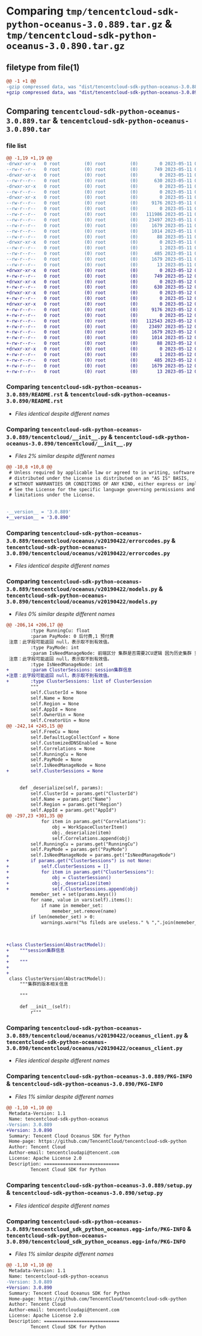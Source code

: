 # Comparing `tmp/tencentcloud-sdk-python-oceanus-3.0.889.tar.gz` & `tmp/tencentcloud-sdk-python-oceanus-3.0.890.tar.gz`

## filetype from file(1)

```diff
@@ -1 +1 @@
-gzip compressed data, was "dist/tencentcloud-sdk-python-oceanus-3.0.889.tar", last modified: Thu May 11 03:07:25 2023, max compression
+gzip compressed data, was "dist/tencentcloud-sdk-python-oceanus-3.0.890.tar", last modified: Fri May 12 03:11:20 2023, max compression
```

## Comparing `tencentcloud-sdk-python-oceanus-3.0.889.tar` & `tencentcloud-sdk-python-oceanus-3.0.890.tar`

### file list

```diff
@@ -1,19 +1,19 @@
-drwxr-xr-x   0 root         (0) root         (0)        0 2023-05-11 03:07:25.000000 tencentcloud-sdk-python-oceanus-3.0.889/
--rw-r--r--   0 root         (0) root         (0)      749 2023-05-11 03:07:25.000000 tencentcloud-sdk-python-oceanus-3.0.889/README.rst
-drwxr-xr-x   0 root         (0) root         (0)        0 2023-05-11 03:07:25.000000 tencentcloud-sdk-python-oceanus-3.0.889/tencentcloud/
--rw-r--r--   0 root         (0) root         (0)      630 2023-05-11 03:07:25.000000 tencentcloud-sdk-python-oceanus-3.0.889/tencentcloud/__init__.py
-drwxr-xr-x   0 root         (0) root         (0)        0 2023-05-11 03:07:25.000000 tencentcloud-sdk-python-oceanus-3.0.889/tencentcloud/oceanus/
--rw-r--r--   0 root         (0) root         (0)        0 2023-05-11 03:07:25.000000 tencentcloud-sdk-python-oceanus-3.0.889/tencentcloud/oceanus/__init__.py
-drwxr-xr-x   0 root         (0) root         (0)        0 2023-05-11 03:07:25.000000 tencentcloud-sdk-python-oceanus-3.0.889/tencentcloud/oceanus/v20190422/
--rw-r--r--   0 root         (0) root         (0)     9176 2023-05-11 03:07:25.000000 tencentcloud-sdk-python-oceanus-3.0.889/tencentcloud/oceanus/v20190422/errorcodes.py
--rw-r--r--   0 root         (0) root         (0)        0 2023-05-11 03:07:25.000000 tencentcloud-sdk-python-oceanus-3.0.889/tencentcloud/oceanus/v20190422/__init__.py
--rw-r--r--   0 root         (0) root         (0)   111986 2023-05-11 03:07:25.000000 tencentcloud-sdk-python-oceanus-3.0.889/tencentcloud/oceanus/v20190422/models.py
--rw-r--r--   0 root         (0) root         (0)    23497 2023-05-11 03:07:25.000000 tencentcloud-sdk-python-oceanus-3.0.889/tencentcloud/oceanus/v20190422/oceanus_client.py
--rw-r--r--   0 root         (0) root         (0)     1679 2023-05-11 03:07:25.000000 tencentcloud-sdk-python-oceanus-3.0.889/PKG-INFO
--rw-r--r--   0 root         (0) root         (0)     1014 2023-05-11 03:07:25.000000 tencentcloud-sdk-python-oceanus-3.0.889/setup.py
--rw-r--r--   0 root         (0) root         (0)       88 2023-05-11 03:07:25.000000 tencentcloud-sdk-python-oceanus-3.0.889/setup.cfg
-drwxr-xr-x   0 root         (0) root         (0)        0 2023-05-11 03:07:25.000000 tencentcloud-sdk-python-oceanus-3.0.889/tencentcloud_sdk_python_oceanus.egg-info/
--rw-r--r--   0 root         (0) root         (0)        1 2023-05-11 03:07:25.000000 tencentcloud-sdk-python-oceanus-3.0.889/tencentcloud_sdk_python_oceanus.egg-info/dependency_links.txt
--rw-r--r--   0 root         (0) root         (0)      485 2023-05-11 03:07:25.000000 tencentcloud-sdk-python-oceanus-3.0.889/tencentcloud_sdk_python_oceanus.egg-info/SOURCES.txt
--rw-r--r--   0 root         (0) root         (0)     1679 2023-05-11 03:07:25.000000 tencentcloud-sdk-python-oceanus-3.0.889/tencentcloud_sdk_python_oceanus.egg-info/PKG-INFO
--rw-r--r--   0 root         (0) root         (0)       13 2023-05-11 03:07:25.000000 tencentcloud-sdk-python-oceanus-3.0.889/tencentcloud_sdk_python_oceanus.egg-info/top_level.txt
+drwxr-xr-x   0 root         (0) root         (0)        0 2023-05-12 03:11:20.000000 tencentcloud-sdk-python-oceanus-3.0.890/
+-rw-r--r--   0 root         (0) root         (0)      749 2023-05-12 03:11:20.000000 tencentcloud-sdk-python-oceanus-3.0.890/README.rst
+drwxr-xr-x   0 root         (0) root         (0)        0 2023-05-12 03:11:20.000000 tencentcloud-sdk-python-oceanus-3.0.890/tencentcloud/
+-rw-r--r--   0 root         (0) root         (0)      630 2023-05-12 03:11:20.000000 tencentcloud-sdk-python-oceanus-3.0.890/tencentcloud/__init__.py
+drwxr-xr-x   0 root         (0) root         (0)        0 2023-05-12 03:11:20.000000 tencentcloud-sdk-python-oceanus-3.0.890/tencentcloud/oceanus/
+-rw-r--r--   0 root         (0) root         (0)        0 2023-05-12 03:11:20.000000 tencentcloud-sdk-python-oceanus-3.0.890/tencentcloud/oceanus/__init__.py
+drwxr-xr-x   0 root         (0) root         (0)        0 2023-05-12 03:11:20.000000 tencentcloud-sdk-python-oceanus-3.0.890/tencentcloud/oceanus/v20190422/
+-rw-r--r--   0 root         (0) root         (0)     9176 2023-05-12 03:11:20.000000 tencentcloud-sdk-python-oceanus-3.0.890/tencentcloud/oceanus/v20190422/errorcodes.py
+-rw-r--r--   0 root         (0) root         (0)        0 2023-05-12 03:11:20.000000 tencentcloud-sdk-python-oceanus-3.0.890/tencentcloud/oceanus/v20190422/__init__.py
+-rw-r--r--   0 root         (0) root         (0)   112543 2023-05-12 03:11:20.000000 tencentcloud-sdk-python-oceanus-3.0.890/tencentcloud/oceanus/v20190422/models.py
+-rw-r--r--   0 root         (0) root         (0)    23497 2023-05-12 03:11:20.000000 tencentcloud-sdk-python-oceanus-3.0.890/tencentcloud/oceanus/v20190422/oceanus_client.py
+-rw-r--r--   0 root         (0) root         (0)     1679 2023-05-12 03:11:20.000000 tencentcloud-sdk-python-oceanus-3.0.890/PKG-INFO
+-rw-r--r--   0 root         (0) root         (0)     1014 2023-05-12 03:11:20.000000 tencentcloud-sdk-python-oceanus-3.0.890/setup.py
+-rw-r--r--   0 root         (0) root         (0)       88 2023-05-12 03:11:20.000000 tencentcloud-sdk-python-oceanus-3.0.890/setup.cfg
+drwxr-xr-x   0 root         (0) root         (0)        0 2023-05-12 03:11:20.000000 tencentcloud-sdk-python-oceanus-3.0.890/tencentcloud_sdk_python_oceanus.egg-info/
+-rw-r--r--   0 root         (0) root         (0)        1 2023-05-12 03:11:20.000000 tencentcloud-sdk-python-oceanus-3.0.890/tencentcloud_sdk_python_oceanus.egg-info/dependency_links.txt
+-rw-r--r--   0 root         (0) root         (0)      485 2023-05-12 03:11:20.000000 tencentcloud-sdk-python-oceanus-3.0.890/tencentcloud_sdk_python_oceanus.egg-info/SOURCES.txt
+-rw-r--r--   0 root         (0) root         (0)     1679 2023-05-12 03:11:20.000000 tencentcloud-sdk-python-oceanus-3.0.890/tencentcloud_sdk_python_oceanus.egg-info/PKG-INFO
+-rw-r--r--   0 root         (0) root         (0)       13 2023-05-12 03:11:20.000000 tencentcloud-sdk-python-oceanus-3.0.890/tencentcloud_sdk_python_oceanus.egg-info/top_level.txt
```

### Comparing `tencentcloud-sdk-python-oceanus-3.0.889/README.rst` & `tencentcloud-sdk-python-oceanus-3.0.890/README.rst`

 * *Files identical despite different names*

### Comparing `tencentcloud-sdk-python-oceanus-3.0.889/tencentcloud/__init__.py` & `tencentcloud-sdk-python-oceanus-3.0.890/tencentcloud/__init__.py`

 * *Files 2% similar despite different names*

```diff
@@ -10,8 +10,8 @@
 # Unless required by applicable law or agreed to in writing, software
 # distributed under the License is distributed on an "AS IS" BASIS,
 # WITHOUT WARRANTIES OR CONDITIONS OF ANY KIND, either express or implied.
 # See the License for the specific language governing permissions and
 # limitations under the License.
 
 
-__version__ = '3.0.889'
+__version__ = '3.0.890'
```

### Comparing `tencentcloud-sdk-python-oceanus-3.0.889/tencentcloud/oceanus/v20190422/errorcodes.py` & `tencentcloud-sdk-python-oceanus-3.0.890/tencentcloud/oceanus/v20190422/errorcodes.py`

 * *Files identical despite different names*

### Comparing `tencentcloud-sdk-python-oceanus-3.0.889/tencentcloud/oceanus/v20190422/models.py` & `tencentcloud-sdk-python-oceanus-3.0.890/tencentcloud/oceanus/v20190422/models.py`

 * *Files 0% similar despite different names*

```diff
@@ -206,14 +206,17 @@
         :type RunningCu: float
         :param PayMode: 0 后付费,1 预付费
 注意：此字段可能返回 null，表示取不到有效值。
         :type PayMode: int
         :param IsNeedManageNode: 前端区分 集群是否需要2CU逻辑 因为历史集群 变配不需要, default 1  新集群都需要
 注意：此字段可能返回 null，表示取不到有效值。
         :type IsNeedManageNode: int
+        :param ClusterSessions: session集群信息
+注意：此字段可能返回 null，表示取不到有效值。
+        :type ClusterSessions: list of ClusterSession
         """
         self.ClusterId = None
         self.Name = None
         self.Region = None
         self.AppId = None
         self.OwnerUin = None
         self.CreatorUin = None
@@ -242,14 +245,15 @@
         self.FreeCu = None
         self.DefaultLogCollectConf = None
         self.CustomizedDNSEnabled = None
         self.Correlations = None
         self.RunningCu = None
         self.PayMode = None
         self.IsNeedManageNode = None
+        self.ClusterSessions = None
 
 
     def _deserialize(self, params):
         self.ClusterId = params.get("ClusterId")
         self.Name = params.get("Name")
         self.Region = params.get("Region")
         self.AppId = params.get("AppId")
@@ -297,23 +301,35 @@
             for item in params.get("Correlations"):
                 obj = WorkSpaceClusterItem()
                 obj._deserialize(item)
                 self.Correlations.append(obj)
         self.RunningCu = params.get("RunningCu")
         self.PayMode = params.get("PayMode")
         self.IsNeedManageNode = params.get("IsNeedManageNode")
+        if params.get("ClusterSessions") is not None:
+            self.ClusterSessions = []
+            for item in params.get("ClusterSessions"):
+                obj = ClusterSession()
+                obj._deserialize(item)
+                self.ClusterSessions.append(obj)
         memeber_set = set(params.keys())
         for name, value in vars(self).items():
             if name in memeber_set:
                 memeber_set.remove(name)
         if len(memeber_set) > 0:
             warnings.warn("%s fileds are useless." % ",".join(memeber_set))
         
 
 
+class ClusterSession(AbstractModel):
+    """session集群信息
+
+    """
+
+
 class ClusterVersion(AbstractModel):
     """集群的版本相关信息
 
     """
 
     def __init__(self):
         r"""
```

### Comparing `tencentcloud-sdk-python-oceanus-3.0.889/tencentcloud/oceanus/v20190422/oceanus_client.py` & `tencentcloud-sdk-python-oceanus-3.0.890/tencentcloud/oceanus/v20190422/oceanus_client.py`

 * *Files identical despite different names*

### Comparing `tencentcloud-sdk-python-oceanus-3.0.889/PKG-INFO` & `tencentcloud-sdk-python-oceanus-3.0.890/PKG-INFO`

 * *Files 1% similar despite different names*

```diff
@@ -1,10 +1,10 @@
 Metadata-Version: 1.1
 Name: tencentcloud-sdk-python-oceanus
-Version: 3.0.889
+Version: 3.0.890
 Summary: Tencent Cloud Oceanus SDK for Python
 Home-page: https://github.com/TencentCloud/tencentcloud-sdk-python
 Author: Tencent Cloud
 Author-email: tencentcloudapi@tencent.com
 License: Apache License 2.0
 Description: ============================
         Tencent Cloud SDK for Python
```

### Comparing `tencentcloud-sdk-python-oceanus-3.0.889/setup.py` & `tencentcloud-sdk-python-oceanus-3.0.890/setup.py`

 * *Files identical despite different names*

### Comparing `tencentcloud-sdk-python-oceanus-3.0.889/tencentcloud_sdk_python_oceanus.egg-info/PKG-INFO` & `tencentcloud-sdk-python-oceanus-3.0.890/tencentcloud_sdk_python_oceanus.egg-info/PKG-INFO`

 * *Files 1% similar despite different names*

```diff
@@ -1,10 +1,10 @@
 Metadata-Version: 1.1
 Name: tencentcloud-sdk-python-oceanus
-Version: 3.0.889
+Version: 3.0.890
 Summary: Tencent Cloud Oceanus SDK for Python
 Home-page: https://github.com/TencentCloud/tencentcloud-sdk-python
 Author: Tencent Cloud
 Author-email: tencentcloudapi@tencent.com
 License: Apache License 2.0
 Description: ============================
         Tencent Cloud SDK for Python
```

